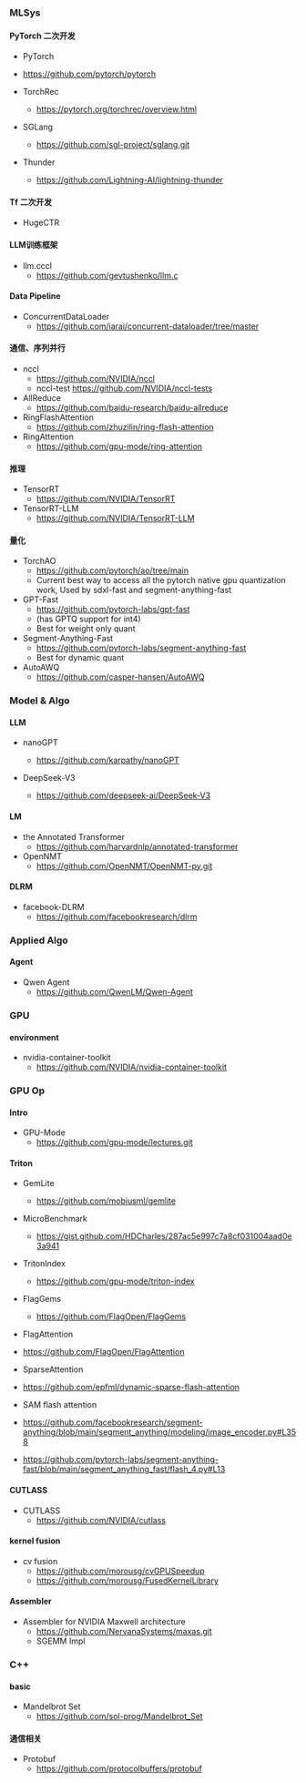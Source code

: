 
### MLSys


#### PyTorch 二次开发

- PyTorch
- https://github.com/pytorch/pytorch

- TorchRec
  - https://pytorch.org/torchrec/overview.html

- SGLang
  - https://github.com/sgl-project/sglang.git

- Thunder
  - https://github.com/Lightning-AI/lightning-thunder



#### Tf 二次开发

- HugeCTR

#### LLM训练框架

- llm.cccl
  - https://github.com/gevtushenko/llm.c


#### Data Pipeline

- ConcurrentDataLoader
  - https://github.com/iarai/concurrent-dataloader/tree/master


#### 通信、序列并行

- nccl
  - https://github.com/NVIDIA/nccl
  - nccl-test https://github.com/NVIDIA/nccl-tests
- AllReduce
  - https://github.com/baidu-research/baidu-allreduce
- RingFlashAttention
  - https://github.com/zhuzilin/ring-flash-attention
- RingAttention
  - https://github.com/gpu-mode/ring-attention

#### 推理

- TensorRT
  - https://github.com/NVIDIA/TensorRT
- TensorRT-LLM
  - https://github.com/NVIDIA/TensorRT-LLM

#### 量化

- TorchAO
  - https://github.com/pytorch/ao/tree/main
  - Current best way to access all the pytorch native gpu quantization work, Used by sdxl-fast and segment-anything-fast
- GPT-Fast
  - https://github.com/pytorch-labs/gpt-fast
  - (has GPTQ support for int4)
  - Best for weight only quant
- Segment-Anything-Fast
  - https://github.com/pytorch-labs/segment-anything-fast
  - Best for dynamic quant
- AutoAWQ
  - https://github.com/casper-hansen/AutoAWQ


### Model & Algo

#### LLM

- nanoGPT
  - https://github.com/karpathy/nanoGPT

- DeepSeek-V3
  - https://github.com/deepseek-ai/DeepSeek-V3

#### LM

- the Annotated Transformer
  - https://github.com/harvardnlp/annotated-transformer
- OpenNMT
  - https://github.com/OpenNMT/OpenNMT-py.git

#### DLRM

- facebook-DLRM
  - https://github.com/facebookresearch/dlrm


### Applied Algo

#### Agent

- Qwen Agent
  - https://github.com/QwenLM/Qwen-Agent


### GPU

#### environment

- nvidia-container-toolkit
  - https://github.com/NVIDIA/nvidia-container-toolkit

### GPU Op

#### Intro

- GPU-Mode
  - https://github.com/gpu-mode/lectures.git


#### Triton

- GemLite
  - https://github.com/mobiusml/gemlite

- MicroBenchmark
  - https://gist.github.com/HDCharles/287ac5e997c7a8cf031004aad0e3a941

- TritonIndex
  - https://github.com/gpu-mode/triton-index

- FlagGems
  - https://github.com/FlagOpen/FlagGems

- FlagAttention
 - https://github.com/FlagOpen/FlagAttention

- SparseAttention
 - https://github.com/epfml/dynamic-sparse-flash-attention 

- SAM flash attention
 - https://github.com/facebookresearch/segment-anything/blob/main/segment_anything/modeling/image_encoder.py#L358
 - https://github.com/pytorch-labs/segment-anything-fast/blob/main/segment_anything_fast/flash_4.py#L13


#### CUTLASS

- CUTLASS
  - https://github.com/NVIDIA/cutlass

#### kernel fusion

- cv fusion
  - https://github.com/morousg/cvGPUSpeedup
  - https://github.com/morousg/FusedKernelLibrary


#### Assembler

- Assembler for NVIDIA Maxwell architecture
  - https://github.com/NervanaSystems/maxas.git
  - SGEMM Impl


### C++

#### basic

- Mandelbrot Set
  - https://github.com/sol-prog/Mandelbrot_Set

#### 通信相关

- Protobuf
  - https://github.com/protocolbuffers/protobuf